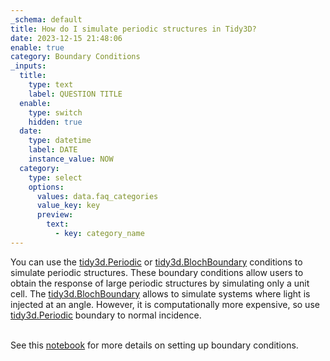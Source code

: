 ```yaml
---
_schema: default
title: How do I simulate periodic structures in Tidy3D?
date: 2023-12-15 21:48:06
enable: true
category: Boundary Conditions
_inputs:
  title:
    type: text
    label: QUESTION TITLE
  enable:
    type: switch
    hidden: true
  date:
    type: datetime
    label: DATE
    instance_value: NOW
  category:
    type: select
    options:
      values: data.faq_categories
      value_key: key
      preview:
        text:
          - key: category_name
---
```

<div><div>You can use the&nbsp;<a target="_blank" rel="noopener" href="https://docs.flexcompute.com/projects/tidy3d/en/latest/_autosummary/tidy3d.Periodic.html#tidy3d.Periodic">tidy3d.Periodic</a>&nbsp;or <a target="_blank" rel="noopener" href="https://docs.flexcompute.com/projects/tidy3d/en/latest/_autosummary/tidy3d.BlochBoundary.html#tidy3d.BlochBoundary">tidy3d.BlochBoundary</a>&nbsp;conditions to simulate periodic structures. These boundary conditions allow users to obtain the response of large periodic structures by simulating only a unit cell. The&nbsp;<a target="_blank" rel="noopener" href="https://docs.flexcompute.com/projects/tidy3d/en/latest/_autosummary/tidy3d.BlochBoundary.html#tidy3d.BlochBoundary">tidy3d.BlochBoundary</a> allows to simulate systems where light is injected at an angle. However, it is computationally more expensive, so use <a target="_blank" rel="noopener" href="https://docs.flexcompute.com/projects/tidy3d/en/latest/_autosummary/tidy3d.Periodic.html#tidy3d.Periodic">tidy3d.Periodic</a>&nbsp;boundary to normal incidence.</div><div> </div></div>

See this [notebook](https://www.flexcompute.com/tidy3d/examples/notebooks/BoundaryConditions/) for more details on setting up boundary conditions.